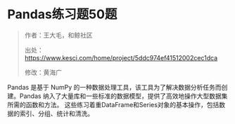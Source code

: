 # Pandas练习题50题

>作者：王大毛，和鲸社区
>
>出处：https://www.kesci.com/home/project/5ddc974ef41512002cec1dca
>
>修改：黄海广

Pandas 是基于 NumPy 的一种数据处理工具，该工具为了解决数据分析任务而创建。Pandas 纳入了大量库和一些标准的数据模型，提供了高效地操作大型数据集所需的函数和方法。 这些练习着重DataFrame和Series对象的基本操作，包括数据的索引、分组、统计和清洗。